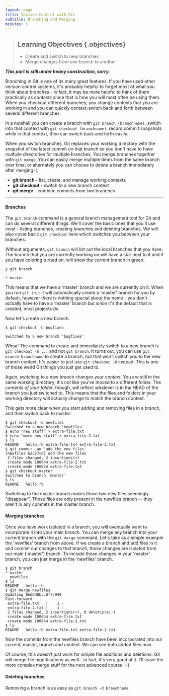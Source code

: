 ```yaml
---
layout: page
title: Version Control with Git
subtitle: Branching and Merging
minutes: 5
---
```

> ## Learning Objectives {.objectives}
>
> *   Create and switch to new branches
> *   Merge changes from one branch to another

***This part is still under heavy construction, sorry.***

Branching in Git is one of its many great features. If you have used other version control systems, it's probably helpful to forget most of what you think about branches - in fact, it may be more helpful to think of them practically as *contexts* since that is how you will most often be using them. When you checkout different branches, you change contexts that you are working in and you can quickly context-switch back and forth between several different branches.

In a nutshell you can create a branch with `git branch (branchname)`, switch into that context with `git checkout (branchname)`, record commit snapshots while in that context, then can switch back and forth easily.

When you switch branches, Git replaces your working directory with the snapshot of the latest commit on that branch so you don't have to have multiple directories for multiple branches. You merge branches together with `git merge`. You can easily merge multiple times from the same branch over time, or alternately you can choose to delete a branch immediately after merging it.

* **git branch** - list, create, and manage working contexts
* **git checkout** - switch to a new branch context
* **git merge** - combine commits from two branches

---

#### Branches

The `git branch` command is a general branch management tool for Git and can do several different things. We'll cover the basic ones that you'll use most - listing branches, creating branches and deleting branches. We will also cover basic `git checkout` here which switches you between your branches.

Without arguments, `git branch` will list out the local branches that you have. The branch that you are currently working on will have a star next to it and if you have coloring turned on, will show the current branch in green.

~~~ {.bash}
$ git branch
~~~
~~~ {.output}
* master
~~~

This means that we have a 'master' branch and we are currently on it. When you run `git init` it will automatically create a 'master' branch for you by default, however there is nothing special about the name - you don't actually have to have a 'master' branch but since it's the default that is created, most projects do.

Now let's create a new branch.

~~~ {.bash}
$ git checkout -b bugfixes
~~~
~~~ {.output}
Switched to a new branch 'bugfixes'
~~~

Whoa! The command to create and immediately switch to a new branch is `git checkout -b ...` and not `git branch`.  It turns out, you can use `git branch branchname` to create a branch, but that won't switch you to the new branch context. It's easier to just use `git checkout -b` instead.  This is one of those weird Git things you just get used to.

Again, switching to a new branch changes your *context*. You are still in the same working directory; it's not like you've moved to a different folder. The *contents of your folder*, though, will reflect whatever is in the HEAD of the branch you just switched to. This means that the files and folders in your working directory will actually change to match the branch context.

This gets more clear when you start adding and removing files in a branch, and then switch back to master:


~~~ {.bash}
$ git checkout -b newfiles
Switched to a new branch 'newfiles'
$ echo "new stuff" > extra-file.txt
$ echo "more new stuff" > extra-file-2.txt
$ ls
README   hello.rb extra-file.txt extra-file-2.txt
$ git commit -am 'add the new files'
[newfiles 62c27cd] add the new files
 2 files changed, 2 insertions(+)
 create mode 100644 extra-file-2.txt
 create mode 100644 extra-file.txt
$ git checkout master
Switched to branch 'master'
$ ls
README   hello.rb
~~~

Switching to the master branch makes those two new files seemingly "disappear". Those files are only present in the newfiles branch -- they aren't in any commits in the master branch.

#### Merging branches

Once you have work isolated in a branch, you will eventually want to incorporate it into your main branch. You can merge any branch into your current branch with the `git merge` command. Let's take as a simple example the 'newfiles' branch from above. If we create a branch and add files in it and commit our changes to that branch, those changes are isolated from our main ('master') branch. To include those changes in your 'master' branch, you can just merge in the 'newfiles' branch.

~~~ {.bash}
$ git branch
* master
  newfiles
$ ls
README   hello.rb
$ git merge newfiles
Updating 8bd6d8b..8f7c949
Fast-forward
 extra-file.txt   |    1 -
 extra-file-2.txt |    1 -
 2 files changed, 2 insertions(+), 0 deletions(-)
 create mode 100644 extra-file.txt
 create mode 100644 extra-file-2.txt
$ ls
README   hello.rb extra-file.txt extra-file-2.txt
~~~

Now the commits from the newfiles branch have been incorporated into our current, master, branch and context. We can see both added files now.

Of course, this doesn't just work for simple file additions and deletions. Git will merge file modifications as well - in fact, it's very good at it. I'll leave the more complex merge stuff for the next advanced course. =)

#### Deleting branches

Removing a branch is as easy as `git branch -d branchname`.
